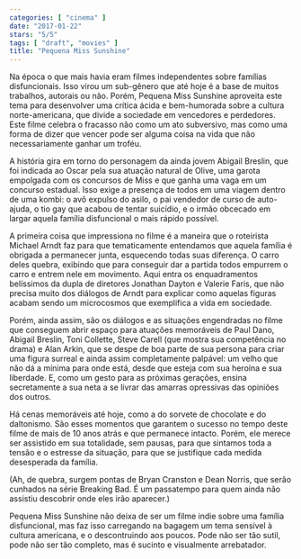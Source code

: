```yaml
---
categories: [ "cinema" ]
date: "2017-01-22"
stars: "5/5"
tags: [ "draft", "movies" ]
title: "Pequena Miss Sunshine"
---
```

Na época o que mais havia eram filmes independentes sobre famílias
disfuncionais. Isso virou um sub-gênero que até hoje é a base
de muitos trabalhos, autorais ou não. Porém, Pequena Miss Sunshine
aproveita este tema para desenvolver uma crítica ácida e bem-humorada
sobre a cultura norte-americana, que divide a sociedade em vencedores e
perdedores. Este filme celebra o fracasso não como um ato subversivo,
mas como uma forma de dizer que vencer pode ser alguma coisa na vida
que não necessariamente ganhar um troféu.

A história gira em torno do personagem da ainda jovem Abigail Breslin,
que foi indicada ao Oscar pela sua atuação natural de Olive, uma garota
empolgada com os concursos de Miss e que ganha uma vaga em um concurso
estadual. Isso exige a presença de todos em uma viagem dentro de uma
kombi: o avô expulso do asilo, o pai vendedor de curso de auto-ajuda,
o tio gay que acabou de tentar suicídio, e o irmão obcecado em largar
aquela família disfuncional o mais rápido possível.

A primeira coisa que impressiona no filme é a maneira que o roteirista
Michael Arndt faz para que tematicamente entendamos que aquela família
é obrigada a permanecer junta, esquecendo todas suas diferença. O carro
deles quebra, exibindo que para conseguir dar a partida todos empurrem o
carro e entrem nele em movimento. Aqui entra os enquadramentos belíssimos
da dupla de diretores Jonathan Dayton e Valerie Faris, que não precisa
muito dos diálogos de Arndt para explicar como aquelas figuras acabam
sendo um microcosmos que exemplifica a vida em sociedade.

Porém, ainda assim, são os diálogos e as situações engendradas
no filme que conseguem abrir espaço para atuações memoráveis de
Paul Dano, Abigail Breslin, Toni Collette, Steve Carell (que mostra
sua competência no drama) e Alan Arkin, que se despe de boa parte de
sua persona para criar uma figura surreal e ainda assim completamente
palpável: um velho que não dá a mínima para onde está, desde
que esteja com sua heroína e sua liberdade. E, como um gesto para as
próximas gerações, ensina secretamente a sua neta a se livrar das
amarras opressivas das opiniões dos outros.

Há cenas memoráveis até hoje, como a do sorvete de chocolate e do
daltonismo. São esses momentos que garantem o sucesso no tempo deste
filme de mais de 10 anos atrás e que permanece intacto. Porém, ele
merece ser assistido em sua totalidade, sem pausas, para que sintamos
toda a tensão e o estresse da situação, para que se justifique cada
medida desesperada da família.

(Ah, de quebra, surgem pontas de Bryan Cranston e Dean Norris, que serão
cunhados na série Breaking Bad. É um passatempo para quem ainda não
assistiu descobrir onde eles irão aparecer.)

Pequena Miss Sunshine não deixa de ser um filme indie sobre uma família
disfuncional, mas faz isso carregando na bagagem um tema sensível à
cultura americana, e o descontruindo aos poucos. Pode não ser tão sutil,
pode não ser tão completo, mas é sucinto e visualmente arrebatador.
